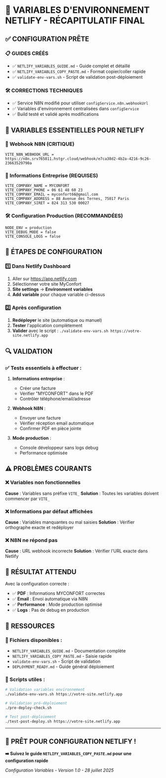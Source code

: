 # 🔐 VARIABLES D'ENVIRONNEMENT NETLIFY - RÉCAPITULATIF FINAL

## ✅ CONFIGURATION PRÊTE

### 📋 GUIDES CRÉÉS
- ✅ `NETLIFY_VARIABLES_GUIDE.md` - Guide complet et détaillé
- ✅ `NETLIFY_VARIABLES_COPY_PASTE.md` - Format copier/coller rapide
- ✅ `validate-env-vars.sh` - Script de validation post-déploiement

### 🛠️ CORRECTIONS TECHNIQUES
- ✅ Service N8N modifié pour utiliser `configService.n8n.webhookUrl`
- ✅ Variables d'environnement centralisées dans `configService`
- ✅ Build testé et validé après modifications

## 🎯 VARIABLES ESSENTIELLES POUR NETLIFY

### 🔗 Webhook N8N (CRITIQUE)
```
VITE_N8N_WEBHOOK_URL = https://n8n.srv765811.hstgr.cloud/webhook/e7ca38d2-4b2a-4216-9c26-23663529790a
```

### 🏢 Informations Entreprise (REQUISES)
```
VITE_COMPANY_NAME = MYCONFORT
VITE_COMPANY_PHONE = 06 61 48 60 23
VITE_COMPANY_EMAIL = myconfort66@gmail.com
VITE_COMPANY_ADDRESS = 88 Avenue des Ternes, 75017 Paris
VITE_COMPANY_SIRET = 824 313 530 00027
```

### 🛠️ Configuration Production (RECOMMANDÉES)
```
NODE_ENV = production
VITE_DEBUG_MODE = false
VITE_CONSOLE_LOGS = false
```

## 📍 ÉTAPES DE CONFIGURATION

### 1️⃣ Dans Netlify Dashboard
1. Aller sur https://app.netlify.com
2. Sélectionner votre site MyConfort
3. **Site settings** → **Environment variables**
4. **Add variable** pour chaque variable ci-dessus

### 2️⃣ Après configuration
1. **Redéployer** le site (automatique ou manuel)
2. **Tester** l'application complètement
3. **Valider** avec le script : `./validate-env-vars.sh https://votre-site.netlify.app`

## 🔍 VALIDATION

### ✅ Tests essentiels à effectuer :

1. **Informations entreprise** :
   - Créer une facture
   - Vérifier "MYCONFORT" dans le PDF
   - Contrôler téléphone/email/adresse

2. **Webhook N8N** :
   - Envoyer une facture
   - Vérifier réception email automatique
   - Confirmer PDF en pièce jointe

3. **Mode production** :
   - Console développeur sans logs debug
   - Performance optimisée

## ⚠️ PROBLÈMES COURANTS

### ❌ Variables non fonctionnelles
**Cause** : Variables sans préfixe `VITE_`
**Solution** : Toutes les variables doivent commencer par `VITE_`

### ❌ Informations par défaut affichées
**Cause** : Variables manquantes ou mal saisies
**Solution** : Vérifier orthographe exacte et redéployer

### ❌ N8N ne répond pas
**Cause** : URL webhook incorrecte
**Solution** : Vérifier l'URL exacte dans Netlify

## 🎉 RÉSULTAT ATTENDU

Avec la configuration correcte :
- ✅ **PDF** : Informations MYCONFORT correctes
- ✅ **Email** : Envoi automatique via N8N
- ✅ **Performance** : Mode production optimisé
- ✅ **Logs** : Pas de debug en production

## 📖 RESSOURCES

### 📁 Fichiers disponibles :
- `NETLIFY_VARIABLES_GUIDE.md` - Documentation complète
- `NETLIFY_VARIABLES_COPY_PASTE.md` - Saisie rapide
- `validate-env-vars.sh` - Script de validation
- `DEPLOYMENT_READY.md` - Guide général déploiement

### 🔧 Scripts utiles :
```bash
# Validation variables environnement
./validate-env-vars.sh https://votre-site.netlify.app

# Validation pré-déploiement
./pre-deploy-check.sh

# Test post-déploiement
./test-post-deploy.sh https://votre-site.netlify.app
```

---

## 🚀 PRÊT POUR CONFIGURATION NETLIFY !

**➡️ Suivez le guide `NETLIFY_VARIABLES_COPY_PASTE.md` pour une configuration rapide**

*Configuration Variables - Version 1.0 - 28 juillet 2025*
